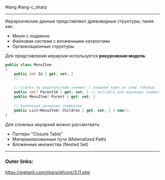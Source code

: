#lang #lang-c_sharp 

---
Иерархические данные представляют древовидные структуры, такие как:
- Меню с подменю
- Файловая система с вложенными каталогами
- Организационные структуры

Для представления иерархии используется **рекурсивная модель**:
```csharp
public class MenuItem
{
    public int Id { get; set; }
    //...
    
    // Ссылка на родительский элемент / внешний ключ на саму таблицу
    public int? ParentId { get; set; } // nullable для корневых элементов
    public MenuItem? Parent { get; set; }
    
    // Коллекция дочерних элементов
    public List<MenuItem> Children { get; set; } = new();
}
```

Для сложных иерархий можно рассмотреть:
- Паттерн "Closure Table"
- Материализованные пути (Materialized Path)
- Вложенные множества (Nested Set)

---
### Outer links:
https://metanit.com/sharp/efcore/3.11.php